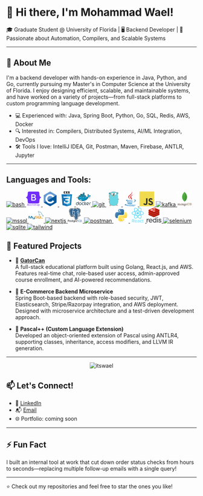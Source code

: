 # 👋 Hi there, I'm Mohammad Wael!

🎓 Graduate Student @ University of Florida | 🖥️ Backend Developer | 🚀 Passionate about Automation, Compilers, and Scalable Systems

---

## 🧠 About Me

I'm a backend developer with hands-on experience in Java, Python, and Go, currently pursuing my Master's in Computer Science at the University of Florida. I enjoy designing efficient, scalable, and maintainable systems, and have worked on a variety of projects—from full-stack platforms to custom programming language development.

- 💻 Experienced with: Java, Spring Boot, Python, Go, SQL, Redis, AWS, Docker
- 🔍 Interested in: Compilers, Distributed Systems, AI/ML Integration, DevOps
- 🛠️ Tools I love: IntelliJ IDEA, Git, Postman, Maven, Firebase, ANTLR, Jupyter

---

## Languages and Tools:
<p align="left"> 
<a href="https://www.gnu.org/software/bash/" target="_blank" rel="noreferrer"> <img src="https://www.vectorlogo.zone/logos/gnu_bash/gnu_bash-icon.svg" alt="bash" width="40" height="40"/> </a> 
<a href="https://getbootstrap.com" target="_blank" rel="noreferrer"> <img src="https://raw.githubusercontent.com/devicons/devicon/master/icons/bootstrap/bootstrap-plain-wordmark.svg" alt="bootstrap" width="40" height="40"/> </a>
<a href="https://www.cprogramming.com/" target="_blank" rel="noreferrer"> <img src="https://raw.githubusercontent.com/devicons/devicon/master/icons/c/c-original.svg" alt="c" width="40" height="40"/> </a> 
<a href="https://www.w3schools.com/css/" target="_blank" rel="noreferrer"> <img src="https://raw.githubusercontent.com/devicons/devicon/master/icons/css3/css3-original-wordmark.svg" alt="css3" width="40" height="40"/> </a> 
<a href="https://www.docker.com/" target="_blank" rel="noreferrer"> <img src="https://raw.githubusercontent.com/devicons/devicon/master/icons/docker/docker-original-wordmark.svg" alt="docker" width="40" height="40"/> </a>
<a href="https://git-scm.com/" target="_blank" rel="noreferrer"> <img src="https://www.vectorlogo.zone/logos/git-scm/git-scm-icon.svg" alt="git" width="40" height="40"/> </a> 
<a href="https://golang.org" target="_blank" rel="noreferrer"> <img src="https://raw.githubusercontent.com/devicons/devicon/master/icons/go/go-original.svg" alt="go" width="40" height="40"/> </a>
<a href="https://www.java.com" target="_blank" rel="noreferrer"> <img src="https://raw.githubusercontent.com/devicons/devicon/master/icons/java/java-original.svg" alt="java" width="40" height="40"/> </a>
<a href="https://developer.mozilla.org/en-US/docs/Web/JavaScript" target="_blank" rel="noreferrer"> <img src="https://raw.githubusercontent.com/devicons/devicon/master/icons/javascript/javascript-original.svg" alt="javascript" width="40" height="40"/> </a>
<a href="https://kafka.apache.org/" target="_blank" rel="noreferrer"> <img src="https://www.vectorlogo.zone/logos/apache_kafka/apache_kafka-icon.svg" alt="kafka" width="40" height="40"/> </a> 
<a href="https://www.mongodb.com/" target="_blank" rel="noreferrer"> <img src="https://raw.githubusercontent.com/devicons/devicon/master/icons/mongodb/mongodb-original-wordmark.svg" alt="mongodb" width="40" height="40"/> </a> 
<a href="https://www.microsoft.com/en-us/sql-server" target="_blank" rel="noreferrer"> <img src="https://www.svgrepo.com/show/303229/microsoft-sql-server-logo.svg" alt="mssql" width="40" height="40"/> </a> 
<a href="https://www.mysql.com/" target="_blank" rel="noreferrer"> <img src="https://raw.githubusercontent.com/devicons/devicon/master/icons/mysql/mysql-original-wordmark.svg" alt="mysql" width="40" height="40"/> </a> 
<a href="https://nextjs.org/" target="_blank" rel="noreferrer"> <img src="https://cdn.worldvectorlogo.com/logos/nextjs-2.svg" alt="nextjs" width="40" height="40"/> </a> 
<a href="https://www.postgresql.org" target="_blank" rel="noreferrer"> <img src="https://raw.githubusercontent.com/devicons/devicon/master/icons/postgresql/postgresql-original-wordmark.svg" alt="postgresql" width="40" height="40"/> </a> 
<a href="https://postman.com" target="_blank" rel="noreferrer"> <img src="https://www.vectorlogo.zone/logos/getpostman/getpostman-icon.svg" alt="postman" width="40" height="40"/> </a> 
<a href="https://www.python.org" target="_blank" rel="noreferrer"> <img src="https://raw.githubusercontent.com/devicons/devicon/master/icons/python/python-original.svg" alt="python" width="40" height="40"/> </a> <a href="https://reactjs.org/" target="_blank" rel="noreferrer"> <img src="https://raw.githubusercontent.com/devicons/devicon/master/icons/react/react-original-wordmark.svg" alt="react" width="40" height="40"/> </a> 
<a href="https://redis.io" target="_blank" rel="noreferrer"> <img src="https://raw.githubusercontent.com/devicons/devicon/master/icons/redis/redis-original-wordmark.svg" alt="redis" width="40" height="40"/> </a> <a href="https://www.selenium.dev" target="_blank" rel="noreferrer"> <img src="https://raw.githubusercontent.com/detain/svg-logos/780f25886640cef088af994181646db2f6b1a3f8/svg/selenium-logo.svg" alt="selenium" width="40" height="40"/> </a> 
<a href="https://www.sqlite.org/" target="_blank" rel="noreferrer"> <img src="https://www.vectorlogo.zone/logos/sqlite/sqlite-icon.svg" alt="sqlite" width="40" height="40"/> </a> <a href="https://tailwindcss.com/" target="_blank" rel="noreferrer"> <img src="https://www.vectorlogo.zone/logos/tailwindcss/tailwindcss-icon.svg" alt="tailwind" width="40" height="40"/> </a> 
</p>


## 📂 Featured Projects

- 🔧 **[GatorCan](https://github.com/itswael/GatorCan)**  
  A full-stack educational platform built using Golang, React.js, and AWS. Features real-time chat, role-based user access, admin-approved course enrollment, and AI-powered recommendations.

- 🧾 **E-Commerce Backend Microservice**  
  Spring Boot-based backend with role-based security, JWT, Elasticsearch, Stripe/Razorpay integration, and AWS deployment. Designed with microservice architecture and a test-driven development approach.

- 🧪 **Pascal++ (Custom Language Extension)**  
  Developed an object-oriented extension of Pascal using ANTLR4, supporting classes, inheritance, access modifiers, and LLVM IR generation.

---

<!--p align="left"> <img src="https://komarev.com/ghpvc/?username=itswael&label=Profile%20views&color=0e75b6&style=flat" alt="itswael" /> </p-->


<p align="center"> <img src="https://github-profile-trophy.vercel.app/?username=itswael&theme=darkhub&row=1&column=7" alt="itswael" /> </p>
</p>

<!--<p>&nbsp;<img align="center" src="https://github-readme-stats.vercel.app/api?username=itswael&show_icons=true&theme=tokyonight&show_icons=true&locale=en" alt="itswael" />
<img align="center" src="https://github-readme-stats.vercel.app/api/top-langs/?username=itswael&layout=compact&hide_border=true&&langs_count=10&show_icons=true&hide=javascript,css,html,blade,scss,tex,cmake,tsql&theme=tokyonight" />
<p>
<img align="ceter" src="http://github-profile-summary-cards.vercel.app/api/cards/most-commit-language?username=itswael&theme=2077" width="500" />
</p> -->

## 📫 Let's Connect!

- 💼 [LinkedIn](https://linkedin.com/in/itswael)
- 📬 [Email](errwael@gmail.com)
- 🌐 Portfolio: coming soon

---

## ⚡ Fun Fact

I built an internal tool at work that cut down order status checks from hours to seconds—replacing multiple follow-up emails with a single query!

---

⭐ Check out my repositories and feel free to star the ones you like!
